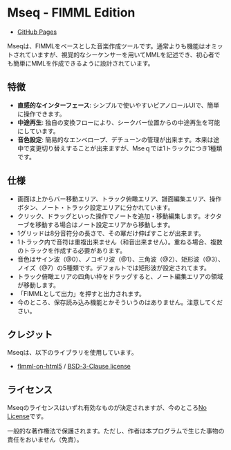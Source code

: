 # Mseq - FlMML Edition

- [GitHub Pages](https://rene4784.github.io/Mseq/)

Mseqは、FlMMLをベースとした音楽作成ツールです。通常よりも機能はオミットされていますが、視覚的なシーケンサーを用いてMMLを記述でき、初心者でも簡単にMMLを作成できるように設計されています。

## 特徴
- **直感的なインターフェース**: シンプルで使いやすいピアノロールUIで、簡単に操作できます。
- **中途再生**: 独自の変換フローにより、シークバー位置からの中途再生を可能にしています。
- **音色設定**: 簡易的なエンベロープ、デチューンの管理が出来ます。本来は途中で変更切り替えすることが出来ますが、Mseｑでは1トラックにつき1種類です。

## 仕様
- 画面は上からバー移動エリア、トラック俯瞰エリア、譜面編集エリア、操作ボタン、ノート・トラック設定エリアに分かれています。
- クリック、ドラッグといった操作でノートを追加・移動編集します。オクターブを移動する場合はノート設定エリアから移動します。
- 1グリッドは8分音符分の長さで、その冪だけ伸ばすことが出来ます。
- 1トラック内で音符は重複出来ません（和音出来ません）。重ねる場合、複数のトラックを作成する必要があります。
- 音色はサイン波（@0）、ノコギリ波（@1）、三角波（@2）、矩形波（@3）、ノイズ（@7）の5種類です。デフォルトでは矩形波が設定されてます。
- トラック俯瞰エリアの四角い枠をドラッグすると、ノート編集エリアの領域が移動します。
- 「FlMMLとして出力」を押すと出力されます。
- 今のところ、保存読み込み機能とかそういうのはありません。注意してください。

## クレジット
Mseqは、以下のライブラリを使用しています。
- [flmml-on-html5](https://github.com/argentum384/flmml-on-html5) / [BSD-3-Clause license](https://github.com/argentum384/flmml-on-html5/blob/master/LICENSE)

## ライセンス
Mseqのライセンスはいずれ有効なものが決定されますが、今のところ[No License](https://choosealicense.com/no-permission/)です。

一般的な著作権法で保護されます。ただし、作者は本プログラムで生じた事物の責任をおいません（免責）。
